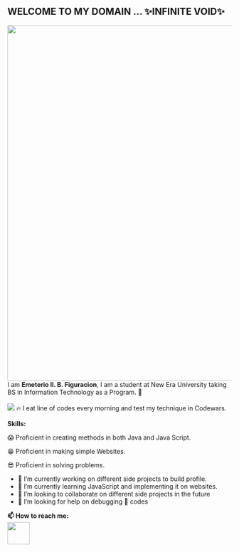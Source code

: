 ## WELCOME TO MY DOMAIN ... ✨INFINITE VOID✨ 
<img width=800px border-radius = 50px src="https://github.com/user-attachments/assets/6d22f636-8f84-4d8d-8c53-b68c39a6fecc">
<br>
I am <b>Emeterio II. B. Figuracion</b>, I am a student at New Era University taking BS in Information Technology as a Program. 🏯  
<br>
<br>
<img src="https://www.codewars.com/users/Emetz%20_The_Great/badges/large">
🔥 I eat line of codes every morning and test my technique in Codewars.
<br>
<br>
<b>Skills: </b>
<p>😱 Proficient in creating methods in both Java and Java Script.</p>
<p>😁 Proficient in making simple Websites.</p>
<p>😎 Proficient in solving problems.</p>
<ul>
  <li>🔭 I’m currently working on different side projects to build profile.</li>
  <li>🌱 I’m currently learning JavaScript and implementing it on websites.</li>
  <li>👯 I’m looking to collaborate on different side projects in the future</li>
  <li>🤔 I’m looking for help on debugging 💩 codes</li>
</ul>

<b>📫 How to reach me:</b>
<br>
<a href="https://www.facebook.com/emeterio.figuracion.7"><img width=50px src="https://github.com/user-attachments/assets/b3fb8379-2317-4b94-8688-a769cd143548"></a>
